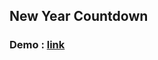 ## New Year Countdown 

### Demo : [link](https://sm8uti.github.io/Javascript-Projects/New%20Year%20Countdown/)